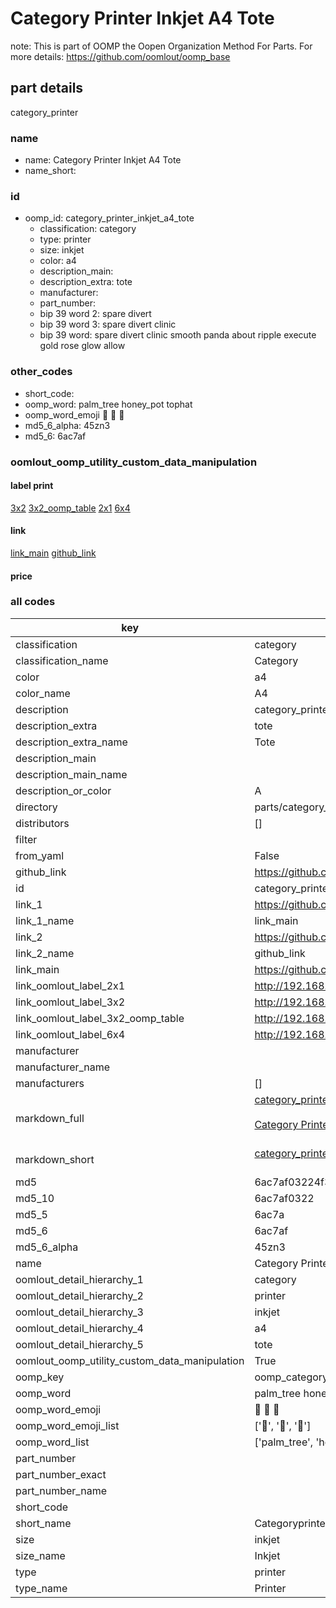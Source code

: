 # Category Printer Inkjet A4 Tote  

note: This is part of OOMP the Oopen Organization Method For Parts. For more details: https://github.com/oomlout/oomp_base

##  part details



category_printer

### name
* name: Category Printer Inkjet A4 Tote
* name_short: 
### id
* oomp_id: category_printer_inkjet_a4_tote
  * classification: category
  * type: printer
  * size: inkjet
  * color: a4
  * description_main: 
  * description_extra: tote
  * manufacturer: 
  * part_number: 
  * bip 39 word 2: spare divert
  * bip 39 word 3: spare divert clinic
  * bip 39 word: spare divert clinic smooth panda about ripple execute gold rose glow allow

### other_codes
* short_code: 
* oomp_word: palm_tree honey_pot tophat
* oomp_word_emoji :palm_tree: :honey_pot: :tophat:
* md5_6_alpha: 45zn3
* md5_6: 6ac7af






### oomlout_oomp_utility_custom_data_manipulation
#### label print
[3x2](http://192.168.1.245:1112/?label=oomp%2045zn3)
[3x2_oomp_table](http://192.168.1.107:1112/?label=oomp%2045zn3)
[2x1](http://192.168.1.242:1112/?label=oomp%2045zn3)
[6x4](http://192.168.1.55:1112/?label=oomp%2045zn3)    

#### link

[link_main](https://github.com/oomlout/oomlout_oomp_current_version_messy/tree/main/parts/category_printer_inkjet_a4_tote) [github_link](https://github.com/oomlout/oomlout_oomp_part_src/tree/main/parts/category_printer_inkjet_a4_tote)                             

#### price







### all codes 
| key | value |  
| --- | --- |  
| classification | category |  
| classification_name | Category |  
| color | a4 |  
| color_name | A4 |  
| description | category_printer |  
| description_extra | tote |  
| description_extra_name | Tote |  
| description_main |  |  
| description_main_name |  |  
| description_or_color | A  |  
| directory | parts/category_printer_inkjet_a4_tote |  
| distributors | [] |  
| filter |  |  
| from_yaml | False |  
| github_link | https://github.com/oomlout/oomlout_oomp_part_src/tree/main/parts/category_printer_inkjet_a4_tote |  
| id | category_printer_inkjet_a4_tote |  
| link_1 | https://github.com/oomlout/oomlout_oomp_current_version_messy/tree/main/parts/category_printer_inkjet_a4_tote |  
| link_1_name | link_main |  
| link_2 | https://github.com/oomlout/oomlout_oomp_part_src/tree/main/parts/category_printer_inkjet_a4_tote |  
| link_2_name | github_link |  
| link_main | https://github.com/oomlout/oomlout_oomp_current_version_messy/tree/main/parts/category_printer_inkjet_a4_tote |  
| link_oomlout_label_2x1 | http://192.168.1.242:1112/?label=oomp%2045zn3 |  
| link_oomlout_label_3x2 | http://192.168.1.245:1112/?label=oomp%2045zn3 |  
| link_oomlout_label_3x2_oomp_table | http://192.168.1.107:1112/?label=oomp%2045zn3 |  
| link_oomlout_label_6x4 | http://192.168.1.55:1112/?label=oomp%2045zn3 |  
| manufacturer |  |  
| manufacturer_name |  |  
| manufacturers | [] |  
| markdown_full | [category_printer_inkjet_a4_tote](https://github.com/oomlout/oomlout_oomp_current_version_messy/tree/main/parts/category_printer_inkjet_a4_tote)<br>[](https://github.com/oomlout/oomlout_oomp_current_version_messy/tree/main/parts/category_printer_inkjet_a4_tote)<br>[Category Printer Inkjet A4 Tote](https://github.com/oomlout/oomlout_oomp_current_version_messy/tree/main/parts/category_printer_inkjet_a4_tote)<br><br> |  
| markdown_short | [category_printer_inkjet_a4_tote](https://github.com/oomlout/oomlout_oomp_current_version_messy/tree/main/parts/category_printer_inkjet_a4_tote)<br><br> |  
| md5 | 6ac7af03224f374801cfbcce564ff683 |  
| md5_10 | 6ac7af0322 |  
| md5_5 | 6ac7a |  
| md5_6 | 6ac7af |  
| md5_6_alpha | 45zn3 |  
| name | Category Printer Inkjet A4 Tote |  
| oomlout_detail_hierarchy_1 | category |  
| oomlout_detail_hierarchy_2 | printer |  
| oomlout_detail_hierarchy_3 | inkjet |  
| oomlout_detail_hierarchy_4 | a4 |  
| oomlout_detail_hierarchy_5 | tote |  
| oomlout_oomp_utility_custom_data_manipulation | True |  
| oomp_key | oomp_category_printer_inkjet_a4_tote |  
| oomp_word | palm_tree honey_pot tophat |  
| oomp_word_emoji | :palm_tree: :honey_pot: :tophat: |  
| oomp_word_emoji_list | [':palm_tree:', ':honey_pot:', ':tophat:'] |  
| oomp_word_list | ['palm_tree', 'honey_pot', 'tophat'] |  
| part_number |  |  
| part_number_exact |  |  
| part_number_name |  |  
| short_code |  |  
| short_name | Categoryprinter |  
| size | inkjet |  
| size_name | Inkjet |  
| type | printer |  
| type_name | Printer |  
